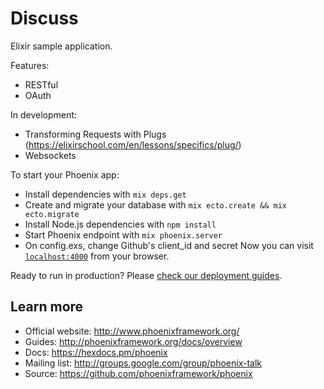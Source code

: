# Discuss

Elixir sample application.

Features:
  * RESTful
  * OAuth

In development:
  * Transforming Requests with Plugs (https://elixirschool.com/en/lessons/specifics/plug/)
  * Websockets

To start your Phoenix app:

  * Install dependencies with `mix deps.get`
  * Create and migrate your database with `mix ecto.create && mix ecto.migrate`
  * Install Node.js dependencies with `npm install`
  * Start Phoenix endpoint with `mix phoenix.server`
  * On config.exs, change Github's client_id and secret
Now you can visit [`localhost:4000`](http://localhost:4000/topics) from your browser.

Ready to run in production? Please [check our deployment guides](http://www.phoenixframework.org/docs/deployment).

## Learn more

  * Official website: http://www.phoenixframework.org/
  * Guides: http://phoenixframework.org/docs/overview
  * Docs: https://hexdocs.pm/phoenix
  * Mailing list: http://groups.google.com/group/phoenix-talk
  * Source: https://github.com/phoenixframework/phoenix
